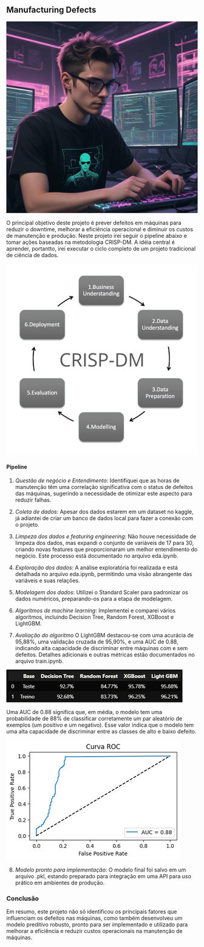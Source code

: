 ## Manufacturing Defects

![alt text](pikaso_texttoimage_cyberpunk-guy-programming-python-junior-data-scien.jpeg)

O principal objetivo deste projeto é prever defeitos em máquinas para reduzir o downtime, melhorar a eficiência operacional e diminuir os custos de manutenção e produção. Neste projeto irei seguir o pipeline abaixo e tomar ações baseadas na metodologia CRISP-DM. A idéia central é aprender, portantto, irei executar o ciclo completo de um projeto tradicional de ciência de dados.

![alt text](CRISP-DM.png)

#### Pipeline

1. *Questão de negócio e Entendimento*: Identifiquei que as horas de manutenção têm uma correlação significativa com o status de defeitos das máquinas, sugerindo a necessidade de otimizar este aspecto para reduzir falhas.

2. *Coleta de dados*: Apesar dos dados estarem em um dataset no kaggle, já adiantei de criar um banco de dados local para fazer a conexão com o projeto.

3. *Limpeza dos dados e featuring engineering*: Não houve necessidade de limpeza dos dados, mas expandi o conjunto de variáveis de 17 para 30, criando novas features que proporcionaram um melhor entendimento do negócio. Este processo está documentado no arquivo eda.ipynb.

4. *Exploração dos dados*: A análise exploratória foi realizada e está detalhada no arquivo eda.ipynb, permitindo uma visão abrangente das variáveis e suas relações.

5. *Modelagem dos dados*: Utilizei o Standard Scaler para padronizar os dados numéricos, preparando-os para a etapa de modelagem.

6. *Algoritmos de machine learning*: Implementei e comparei vários algoritmos, incluindo Decision Tree, Random Forest, XGBoost e LightGBM.

7. *Avaliação do algoritmo*  O LightGBM destacou-se com uma acurácia de 95,88%, uma validação cruzada de 95,90%, e uma AUC de 0.88, indicando alta capacidade de discriminar entre máquinas com e sem defeitos. Detalhes adicionais e outras métricas estão documentados no arquivo train.ipynb.

![alt text](image.png)

Uma AUC de 0.88 significa que, em média, o modelo tem uma probabilidade de 88% de classificar corretamente um par aleatório de exemplos (um positivo e um negativo). Esse valor indica que o modelo tem uma alta capacidade de discriminar entre as classes de alto e baixo defeito.

![alt text](auc_lightgbm_md.png)

8. *Modelo pronto para implementação*: O modelo final foi salvo em um arquivo .pkl, estando preparado para integração em uma API para uso prático em ambientes de produção.


### Conclusão

Em resumo, este projeto não só identificou os principais fatores que influenciam os defeitos nas máquinas, como também desenvolveu um modelo preditivo robusto, pronto para ser implementado e utilizado para melhorar a eficiência e reduzir custos operacionais na manutenção de máquinas.

